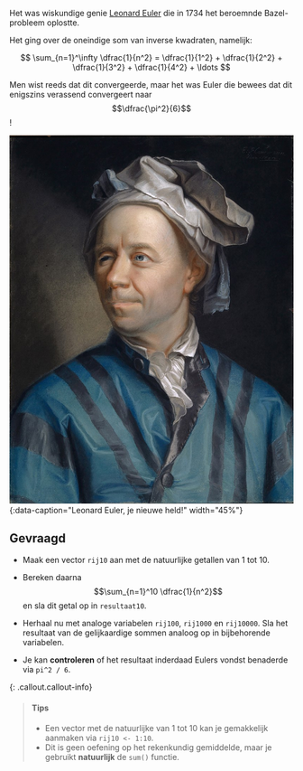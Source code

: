 Het was wiskundige genie <a href="https://en.wikipedia.org/wiki/Leonhard_Euler" target="_blank">Leonard Euler</a> die in 1734 het beroemnde Bazel-probleem oplostte.

Het ging over de oneindige som van inverse kwadraten, namelijk:

$$
 \sum_{n=1}^\infty \dfrac{1}{n^2} = \dfrac{1}{1^2} + \dfrac{1}{2^2} + \dfrac{1}{3^2} + \dfrac{1}{4^2} + \ldots
$$

Men wist reeds dat dit convergeerde, maar het was Euler die bewees dat dit enigszins verassend convergeert naar $$\dfrac{\pi^2}{6}$$!

![Leonard Euler, je nieuwe held!](media/Leonhard_Euler.jpg "Leonard Euler, schilderij door Jakob Handmann."){:data-caption="Leonard Euler, je nieuwe held!" width="45%"}

## Gevraagd

- Maak een vector `rij10` aan met de natuurlijke getallen van 1 tot 10. 

- Bereken daarna $$\sum_{n=1}^10 \dfrac{1}{n^2}$$ en sla dit getal op in `resultaat10`.

- Herhaal nu met analoge variabelen `rij100`, `rij1000` en `rij10000`. Sla het resultaat van de gelijkaardige sommen analoog op in bijbehorende variabelen.

- Je kan **controleren** of het resultaat inderdaad Eulers vondst benaderde via `pi^2 / 6`.

 
{: .callout.callout-info}
>#### Tips
>
> - Een vector met de natuurlijke van 1 tot 10 kan je gemakkelijk aanmaken via `rij10 <- 1:10`.
> - Dit is geen oefening op het rekenkundig gemiddelde, maar je gebruikt **natuurlijk** de `sum()` functie.
